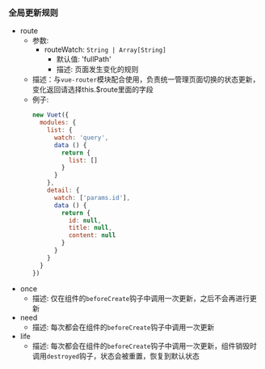 ### 全局更新规则
- route
  - 参数:
    - routeWatch: `String | Array[String]`
      - 默认值: 'fullPath'
      - 描述: 页面发生变化的规则
  - 描述：与`vue-router`模块配合使用，负责统一管理页面切换的状态更新，变化返回请选择this.$route里面的字段
  - 例子:
    ```javascript
    new Vuet({
      modules: {
        list: {
          watch: 'query',
          data () {
            return {
              list: []
            }
          }
        },
        detail: {
          watch: ['params.id'],
          data () {
            return {
              id: null,
              title: null,
              content: null
            }
          }
        }
      }
    })
    ```
- once
  - 描述: 仅在组件的`beforeCreate`钩子中调用一次更新，之后不会再进行更新
- need
  - 描述: 每次都会在组件的`beforeCreate`钩子中调用一次更新
- life
  - 描述: 每次都会在组件的`beforeCreate`钩子中调用一次更新，组件销毁时调用`destroyed`钩子，状态会被重置，恢复到默认状态